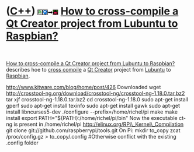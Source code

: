 
 

 

 

 

 

([C++](Cpp.md)) ![Qt Creator](PicQtCreator.png)![Lubuntu](PicLubuntu.png)![to](PicTo.png)![Raspbian](PicRaspbian.png) [How to cross-compile a Qt Creator project from Lubuntu to Raspbian?](CppCrossCompileQtCreatorLubuntuToRaspbian.md)
===========================================================================================================================================================================================================================================

 

[How to cross-compile a Qt Creator project from Lubuntu to
Raspbian?](CppCrossCompileQtCreatorLubuntuToRaspbian.md) describes hoe
to [cross compile](CppCrossCompile.md) a [Qt Creator](CppQtCreator.md)
project from [Lubuntu](CppLubuntu.md) to [Raspbian](CppRaspbian.md).

http://www.kitware.com/blog/home/post/426 Downloaded wget
http://crosstool-ng.org/download/crosstool-ng/crosstool-ng-1.18.0.tar.bz2
tar xjf crosstool-ng-1.18.0.tar.bz2 cd crosstool-ng-1.18.0 sudo apt-get
install gperf sudo apt-get install texinfo sudo apt-get install gawk
sudo apt-get install libncurses5-dev ./configure
--prefix=/home/richel/pi make make install export
PATH="\${PATH}:/home/richel/pi/bin" Now the executable ct-ng is present
in /home/richel/pi http://elinux.org/RPi\_Kernel\_Compilation git clone
git://github.com/raspberrypi/tools.git On Pi: mkdir to\_copy zcat
/proc/config.gz &gt; to\_copy/.config \#Otherwise conflict with the
existing .config folder

 

 

 

 

 

 

